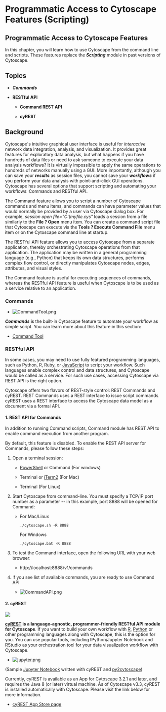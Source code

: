Programmatic Access to Cytoscape Features (Scripting)
=====================================================

Programmatic Access to Cytoscape Features
-----------------------------------------

In this chapter, you will learn how to use Cytoscape from the command
line and scripts. These features replace the ***Scripting*** module in
past versions of Cytoscape.

Topics
------

-   ***Commands***

-   **RESTful API**

    -   **Command REST API**

    -   **cyREST**

Background
----------

Cytoscape's intuitive graphical user interface is useful for
*interactive* network data integration, analysis, and visualization. It
provides great features for exploratory data analysis, but what happens
if you have hundreds of data files or need to ask someone to execute
your data analysis workflows? It is virtually impossible to apply the
same operations to hundreds of networks manually using a GUI. More
importantly, although you can save your ***results*** as session files,
you cannot save your ***workflows*** if you perform your data analysis
with point-and-click GUI operations. Cytoscape has several options that
support scripting and automating your workflows: Commands and RESTful
API.

The Command feature allows you to script a number of Cytoscape commands
and menu items, and commands can have parameter values that would
normally be provided by a user via Cytoscape dialog box. For example,
*session open file="C:\\myfile.cys"* loads a session from a file
similarly to the **File ? Open** menu item. You can create a command
script file that Cytoscape can execute via the **Tools ? Execute Command
File** menu item or on the Cytoscape command line at startup.

The RESTful API feature allows you to access Cytoscape from a separate
application, thereby orchestrating Cytoscape operations from that
application. The application may be written in a general programming
language (e.g., Python) that keeps its own data structures, performs
complex flow control, or directly manipulates Cytoscape nodes, edges,
attributes, and visual styles.

The Command feature is useful for executing sequences of commands,
whereas the RESTful API feature is useful when Cytoscape is to be used
as a service relative to an application.

### Commands

-   ![CommandTool.png](http://wiki.cytoscape.org//Cytoscape_3/UserManual/ProgrammaticAccess?action=AttachFile&do=get&target=CommandTool.png)

***Commands*** is the built-in Cytoscape feature to automate your
workflow as simple script. You can learn more about this feature in this
section:

-   [Command
    Tool](http://wiki.cytoscape.org/Cytoscape_3/UserManual/Command_Tool#)

### RESTful API

In some cases, you may need to use fully featured programming languages,
such as Python, R, Ruby, or
[JavaScript](http://wiki.cytoscape.org/Cytoscape_3/UserManual/JavaScript#)
to script your workflow. Such languages enable complex control and data
structures, and Cytoscape would be called as a service. For such use
cases, accessing Cytoscape via REST API is the right option.

Cytoscape offers two flavors of REST-style control: REST Commands and
cyREST. REST Commands uses a REST interface to issue script commands.
cyREST uses a REST interface to access the Cytoscape data model as a
document via a formal API.

#### 1. REST API for Commands

In addition to running Command scripts, Command module has REST API to
enable command execution from another program.

By default, this feature is disabled. To enable the REST API server for
Commands, please follow these steps:

1.  Open a terminal session:

    -   [PowerShell](http://wiki.cytoscape.org/Cytoscape_3/UserManual/PowerShell#)
        or Command (For windows)

    -   Terminal or [iTerm2](https://www.iterm2.com/) (For Mac)

    -   Terminal (For Linux)

2.  Start Cytoscape from command-line. You must specify a TCP/IP port
    number as a parameter -- in this example, port 8888 will be opened
    for Command:

    -   For Mac/Linux

            ./cytoscape.sh -R 8888

        For Windows

            ./cytoscape.bat -R 8888

3.  To test the Command interface, open the following URL with your web
    browser:

    -   http://localhost:8888/v1/commands

4.  If you see list of available commands, you are ready to use Command
    API

    -   ![CommandAPI.png](http://wiki.cytoscape.org//Cytoscape_3/UserManual/ProgrammaticAccess?action=AttachFile&do=get&target=CommandAPI.png)

#### 2. cyREST

![](https://raw.githubusercontent.com/idekerlab/cyREST/master/docs/images/logo300.png)

**[cyREST](http://apps.cytoscape.org/apps/cyrest) is a
language-agnostic, programmer-friendly RESTful API module for
Cytoscape**. If you want to build your own workflow with
[R](http://www.r-project.org/), [Python](https://www.python.org/) or
other programming languages along with Cytoscape, this is the option for
you. You can use popular tools, including IPython/Jupyter Notebook and
RStudio as your orchestration tool for your data visualization workflow
with Cytoscape.

-   ![jupyter.png](http://wiki.cytoscape.org//Cytoscape_3/UserManual/ProgrammaticAccess?action=AttachFile&do=get&target=jupyter.png)

(Sample [Jupyter
Notebook](http://nbviewer.ipython.org/github/idekerlab/py2cytoscape/blob/develop/examples/New_wrapper_api_sample.ipynb)
written with cyREST and
[py2cytoscape](https://github.com/idekerlab/py2cytoscape))

Currently, cyREST is available as an App for Cytoscape 3.2.1 and later,
and requires the Java 8 (or later) virtual machine. As of Cytoscape
v3.3, cyREST is installed automatically with Cytoscape. Please visit the
link below for more information.

-   [cyREST App Store page](http://apps.cytoscape.org/apps/cyrest)
